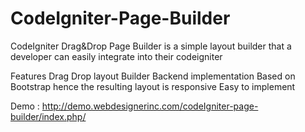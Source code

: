 # CodeIgniter-Page-Builder
CodeIgniter Drag&amp;Drop Page Builder is a simple layout builder that a developer can easily integrate into their codeigniter 

Features
Drag Drop layout Builder
Backend implementation
Based on Bootstrap hence the resulting layout is responsive
Easy to implement

Demo : http://demo.webdesignerinc.com/codeIgniter-page-builder/index.php/

